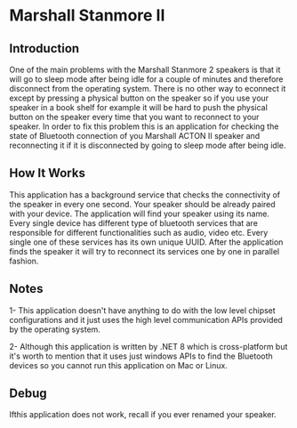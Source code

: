 # Marshall Stanmore II

## Introduction
One of the main problems with the Marshall Stanmore 2 speakers is that it will go to sleep mode after being idle for a couple of minutes and therefore disconnect from the operating system. 
There is no other way to econnect it except by pressing a physical button on the speaker so if you use your speaker in a book shelf for example it will be hard to push the physical button on the speaker every time that you want to reconnect to your speaker.
In order to fix this problem this is an application for checking the state of Bluetooth connection of you Marshall ACTON II speaker and reconnecting it if it is disconnected by going to sleep mode after being idle.

## How It Works
This application has a background service that checks the connectivity of the speaker in every one second. Your speaker should be already paired with your device. The application will find your speaker using its name.
Every single device has different type of bluetooth services that are responsible for different functionalities such as audio, video etc. Every single one of these services has its own unique UUID.
After the application finds the speaker it will try to reconnect its services one by one in parallel fashion.

## Notes

1- This application doesn't have anything to do with the low level chipset configurations and it just uses the high level communication APIs provided by the operating system.

2- Although this application is written by .NET 8 which is cross-platform but it's worth to mention that it uses just windows APIs to find the Bluetooth devices so you cannot run this application on Mac or Linux.


## Debug

Ifthis application does not work, recall if you ever renamed your speaker. 


